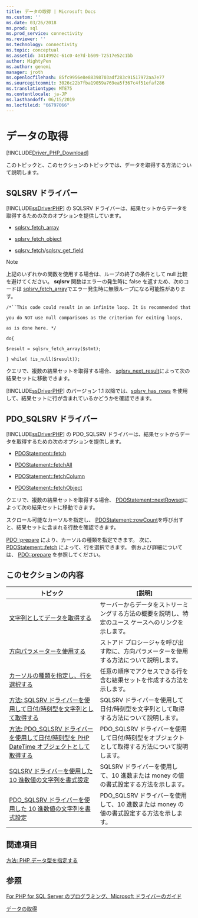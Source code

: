 ```yaml
---
title: データの取得 | Microsoft Docs
ms.custom: ''
ms.date: 03/26/2018
ms.prod: sql
ms.prod_service: connectivity
ms.reviewer: ''
ms.technology: connectivity
ms.topic: conceptual
ms.assetid: 3414992c-61c0-4e7d-b509-72517e52c1bb
author: MightyPen
ms.author: genemi
manager: jroth
ms.openlocfilehash: 85fc9956e8e88398703adf283c91517972aa7e77
ms.sourcegitcommit: 3026c22b7fba19059a769ea5f367c4f51efaf286
ms.translationtype: MTE75
ms.contentlocale: ja-JP
ms.lasthandoff: 06/15/2019
ms.locfileid: "66797066"
---
```

# <a name="retrieving-data"></a>データの取得
[!INCLUDE[Driver_PHP_Download](../../includes/driver_php_download.md)]

このトピックと、このセクションのトピックでは、データを取得する方法について説明します。  
  
## <a name="sqlsrv-driver"></a>SQLSRV ドライバー  
[!INCLUDE[ssDriverPHP](../../includes/ssdriverphp_md.md)] の SQLSRV ドライバーは、結果セットからデータを取得するための次のオプションを提供しています。  
  
-   [sqlsrv_fetch_array](../../connect/php/sqlsrv-fetch-array.md)  
  
-   [sqlsrv_fetch_object](../../connect/php/sqlsrv-fetch-object.md)  
  
-   [sqlsrv_fetch](../../connect/php/sqlsrv-fetch.md)/[sqlsrv_get_field](../../connect/php/sqlsrv-get-field.md)  
  
> [!NOTE]  
> 上記のいずれかの関数を使用する場合は、ループの終了の条件として null 比較を避けてください。 **sqlsrv** 関数はエラーの発生時に false を返すため、次のコードは [sqlsrv_fetch_array](../../connect/php/sqlsrv-fetch-array.md)でエラー発生時に無限ループになる可能性があります。  
>   
> `/*``This code could result in an infinite loop. It is recommended that`  
>   
> `you do NOT use null comparisons as the criterion for exiting loops,`  
>   
> `as is done here. */`  
>   
> `do{`  
>   
> `$result = sqlsrv_fetch_array($stmt);`  
>   
> `} while( !is_null($result));`  
  
クエリで、複数の結果セットを取得する場合、 [sqlsrv_next_result](../../connect/php/sqlsrv-next-result.md)によって次の結果セットに移動できます。  
  
[!INCLUDE[ssDriverPHP](../../includes/ssdriverphp_md.md)] のバージョン 1.1 以降では、[sqlsrv_has_rows](../../connect/php/sqlsrv-has-rows.md) を使用して、結果セットに行が含まれているかどうかを確認できます。  
  
## <a name="pdosqlsrv-driver"></a>PDO_SQLSRV ドライバー  
[!INCLUDE[ssDriverPHP](../../includes/ssdriverphp_md.md)] の PDO_SQLSRV ドライバーは、結果セットからデータを取得するための次のオプションを提供します。  
  
-   [PDOStatement::fetch](../../connect/php/pdostatement-fetch.md)  
  
-   [PDOStatement::fetchAll](../../connect/php/pdostatement-fetchall.md)  
  
-   [PDOStatement::fetchColumn](../../connect/php/pdostatement-fetchcolumn.md)  
  
-   [PDOStatement::fetchObject](../../connect/php/pdostatement-fetchobject.md)  
  
クエリで、複数の結果セットを取得する場合、 [PDOStatement::nextRowset](../../connect/php/pdostatement-nextrowset.md)によって次の結果セットに移動できます。  
  
スクロール可能なカーソルを指定し、 [PDOStatement::rowCount](../../connect/php/pdostatement-rowcount.md)を呼び出すと、結果セットに含まれる行数を確認できます。  
  
[PDO::prepare](../../connect/php/pdo-prepare.md) により、カーソルの種類を指定できます。 次に、 [PDOStatement::fetch](../../connect/php/pdostatement-fetch.md) によって、行を選択できます。 例および詳細については、 [PDO::prepare](../../connect/php/pdo-prepare.md) を参照してください。  
  
## <a name="in-this-section"></a>このセクションの内容  
  
|トピック|[説明]|  
|---------|---------------|  
|[文字列としてデータを取得する](../../connect/php/retrieving-data-as-a-stream-using-the-sqlsrv-driver.md)|サーバーからデータをストリーミングする方法の概要を説明し、特定のユース ケースへのリンクを示します。|  
|[方向パラメーターを使用する](../../connect/php/using-directional-parameters.md)|ストアド プロシージャを呼び出す際に、方向パラメーターを使用する方法について説明します。|  
|[カーソルの種類を指定し、行を選択する](../../connect/php/specifying-a-cursor-type-and-selecting-rows.md)|任意の順序でアクセスできる行を含む結果セットを作成する方法を示します。|  
|[方法: SQLSRV ドライバーを使用して日付/時刻型を文字列として取得する](../../connect/php/how-to-retrieve-date-and-time-type-as-strings-using-the-sqlsrv-driver.md)|SQLSRV ドライバーを使用して日付/時刻型を文字列として取得する方法について説明します。|  
|[方法: PDO_SQLSRV ドライバーを使用して日付/時刻型を PHP DateTime オブジェクトとして取得する](../../connect/php/how-to-retrieve-datetime-objects-using-pdo-sqlsrv-driver.md)|PDO_SQLSRV ドライバーを使用して日付/時刻型をオブジェクトとして取得する方法について説明します。|  
|[SQLSRV ドライバーを使用した 10 進数値の文字列を書式設定](../../connect/php/formatting-decimals-sqlsrv-driver.md)|SQLSRV ドライバーを使用して、10 進数または money の値の書式設定する方法を示します。|  
|[PDO_SQLSRV ドライバーを使用した 10 進数値の文字列を書式設定](../../connect/php/formatting-decimals-pdo-sqlsrv-driver.md)|PDO_SQLSRV ドライバーを使用して、10 進数または money の値の書式設定する方法を示します。|  
  
## <a name="related-sections"></a>関連項目  
[方法: PHP データ型を指定する](../../connect/php/how-to-specify-php-data-types.md)  
  
## <a name="see-also"></a>参照  
[For PHP for SQL Server のプログラミング、Microsoft ドライバーのガイド](../../connect/php/programming-guide-for-php-sql-driver.md)

[データの取得](../../connect/php/retrieving-data.md)  
  
